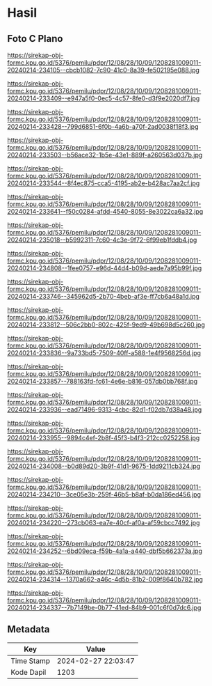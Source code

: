 # Hasil

## Foto C Plano

https://sirekap-obj-formc.kpu.go.id/5376/pemilu/pdpr/12/08/28/10/09/1208281009011-20240214-234105--cbcb1082-7c90-41c0-8a39-fe502195e088.jpg

https://sirekap-obj-formc.kpu.go.id/5376/pemilu/pdpr/12/08/28/10/09/1208281009011-20240214-233409--e947a5f0-0ec5-4c57-8fe0-d3f9e2020df7.jpg

https://sirekap-obj-formc.kpu.go.id/5376/pemilu/pdpr/12/08/28/10/09/1208281009011-20240214-233428--799d6851-6f0b-4a6b-a70f-2ad0038f18f3.jpg

https://sirekap-obj-formc.kpu.go.id/5376/pemilu/pdpr/12/08/28/10/09/1208281009011-20240214-233503--b56ace32-1b5e-43e1-889f-a260563d037b.jpg

https://sirekap-obj-formc.kpu.go.id/5376/pemilu/pdpr/12/08/28/10/09/1208281009011-20240214-233544--8f4ec875-cca5-4195-ab2e-b428ac7aa2cf.jpg

https://sirekap-obj-formc.kpu.go.id/5376/pemilu/pdpr/12/08/28/10/09/1208281009011-20240214-233641--f50c0284-afdd-4540-8055-8e3022ca6a32.jpg

https://sirekap-obj-formc.kpu.go.id/5376/pemilu/pdpr/12/08/28/10/09/1208281009011-20240214-235018--b5992311-7c60-4c3e-9f72-6f99eb1fddb4.jpg

https://sirekap-obj-formc.kpu.go.id/5376/pemilu/pdpr/12/08/28/10/09/1208281009011-20240214-234808--1fee0757-e96d-44d4-b09d-aede7a95b99f.jpg

https://sirekap-obj-formc.kpu.go.id/5376/pemilu/pdpr/12/08/28/10/09/1208281009011-20240214-233746--345962d5-2b70-4beb-af3e-ff7cb6a48a1d.jpg

https://sirekap-obj-formc.kpu.go.id/5376/pemilu/pdpr/12/08/28/10/09/1208281009011-20240214-233812--506c2bb0-802c-425f-9ed9-49b698d5c260.jpg

https://sirekap-obj-formc.kpu.go.id/5376/pemilu/pdpr/12/08/28/10/09/1208281009011-20240214-233836--9a733bd5-7509-40ff-a588-1e4f9568256d.jpg

https://sirekap-obj-formc.kpu.go.id/5376/pemilu/pdpr/12/08/28/10/09/1208281009011-20240214-233857--788163fd-fc61-4e6e-b816-057db0bb768f.jpg

https://sirekap-obj-formc.kpu.go.id/5376/pemilu/pdpr/12/08/28/10/09/1208281009011-20240214-233936--ead71496-9313-4cbc-82d1-f02db7d38a48.jpg

https://sirekap-obj-formc.kpu.go.id/5376/pemilu/pdpr/12/08/28/10/09/1208281009011-20240214-233955--9894c4ef-2b8f-45f3-b4f3-212cc0252258.jpg

https://sirekap-obj-formc.kpu.go.id/5376/pemilu/pdpr/12/08/28/10/09/1208281009011-20240214-234008--b0d89d20-3b9f-41d1-9675-1dd9211cb324.jpg

https://sirekap-obj-formc.kpu.go.id/5376/pemilu/pdpr/12/08/28/10/09/1208281009011-20240214-234210--3ce05e3b-259f-46b5-b8af-b0da186ed456.jpg

https://sirekap-obj-formc.kpu.go.id/5376/pemilu/pdpr/12/08/28/10/09/1208281009011-20240214-234220--273cb063-ea7e-40cf-af0a-af59cbcc7492.jpg

https://sirekap-obj-formc.kpu.go.id/5376/pemilu/pdpr/12/08/28/10/09/1208281009011-20240214-234252--6bd09eca-f59b-4a1a-a440-dbf5b662373a.jpg

https://sirekap-obj-formc.kpu.go.id/5376/pemilu/pdpr/12/08/28/10/09/1208281009011-20240214-234314--1370a662-a46c-4d5b-81b2-009f8640b782.jpg

https://sirekap-obj-formc.kpu.go.id/5376/pemilu/pdpr/12/08/28/10/09/1208281009011-20240214-234337--7b7149be-0b77-41ed-84b9-001c6f0d7dc6.jpg


## Metadata

| Key        | Value               |
| ---------- | ------------------- |
| Time Stamp | 2024-02-27 22:03:47 |
| Kode Dapil | 1203                |



